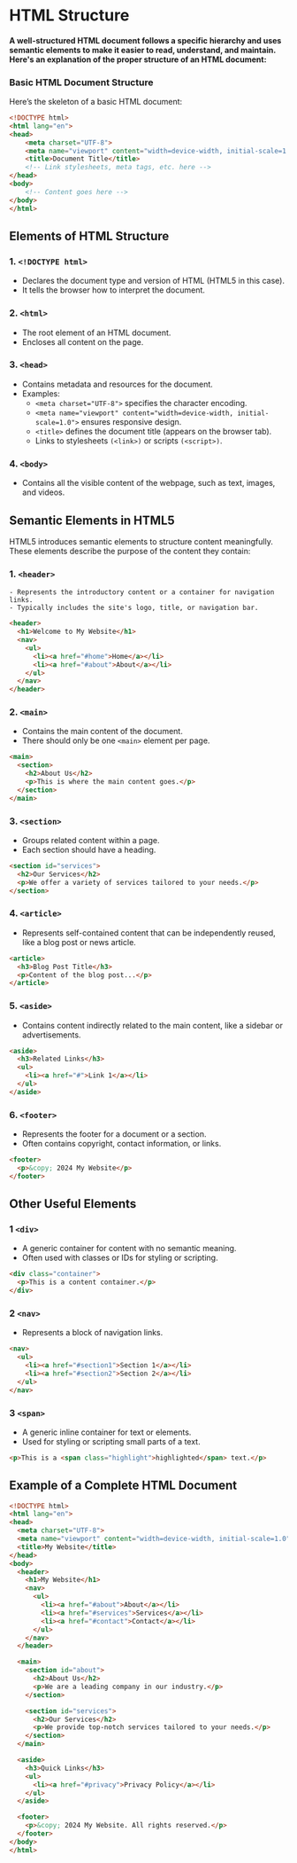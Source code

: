 # HTML Structure

#### A well-structured HTML document follows a specific hierarchy and uses semantic elements to make it easier to read, understand, and maintain. Here's an explanation of the proper structure of an HTML document:

### Basic HTML Document Structure

Here’s the skeleton of a basic HTML document:

```html
<!DOCTYPE html>
<html lang="en">
<head>
    <meta charset="UTF-8">
    <meta name="viewport" content="width=device-width, initial-scale=1.0">
    <title>Document Title</title>
    <!-- Link stylesheets, meta tags, etc. here -->
</head>
<body>
    <!-- Content goes here -->
</body>
</html>
```

## Elements of HTML Structure

### 1. `<!DOCTYPE html>`
- Declares the document type and version of HTML (HTML5 in this case).
- It tells the browser how to interpret the document.

### 2. `<html>`
- The root element of an HTML document.
- Encloses all content on the page.

### 3. `<head>`

- Contains metadata and resources for the document.
- Examples:
    - `<meta charset="UTF-8">` specifies the character encoding.
    - `<meta name="viewport" content="width=device-width, initial-scale=1.0">` ensures responsive design.
    - `<title>` defines the document title (appears on the browser tab).
    - Links to stylesheets `(<link>)` or scripts `(<script>)`.

### 4. `<body>`
- Contains all the visible content of the webpage, such as text, images, and videos.

## Semantic Elements in HTML5
HTML5 introduces semantic elements to structure content meaningfully. These elements describe the purpose of the content they contain:

### 1. `<header>`
    - Represents the introductory content or a container for navigation links.
    - Typically includes the site's logo, title, or navigation bar.

```html
<header>
  <h1>Welcome to My Website</h1>
  <nav>
    <ul>
      <li><a href="#home">Home</a></li>
      <li><a href="#about">About</a></li>
    </ul>
  </nav>
</header>
```

### 2. `<main>`
- Contains the main content of the document.
- There should only be one `<main>` element per page.

```html
<main>
  <section>
    <h2>About Us</h2>
    <p>This is where the main content goes.</p>
  </section>
</main>
```

### 3. `<section>`
- Groups related content within a page.
- Each section should have a heading.

```html
<section id="services">
  <h2>Our Services</h2>
  <p>We offer a variety of services tailored to your needs.</p>
</section>
```
### 4. `<article>`

- Represents self-contained content that can be independently reused, like a blog post or news article.

```html
<article>
  <h3>Blog Post Title</h3>
  <p>Content of the blog post...</p>
</article>
```
### 5. `<aside>`
- Contains content indirectly related to the main content, like a sidebar or advertisements.

```html
<aside>
  <h3>Related Links</h3>
  <ul>
    <li><a href="#">Link 1</a></li>
  </ul>
</aside>
```

### 6. `<footer>`
- Represents the footer for a document or a section.
- Often contains copyright, contact information, or links.

```html
<footer>
  <p>&copy; 2024 My Website</p>
</footer>
```

## Other Useful Elements

### 1 `<div>`
- A generic container for content with no semantic meaning.
- Often used with classes or IDs for styling or scripting.

```html
<div class="container">
  <p>This is a content container.</p>
</div>
```
### 2 `<nav>`
- Represents a block of navigation links.
```html
<nav>
  <ul>
    <li><a href="#section1">Section 1</a></li>
    <li><a href="#section2">Section 2</a></li>
  </ul>
</nav>
```
### 3 `<span>`
- A generic inline container for text or elements.
- Used for styling or scripting small parts of a text.

```html
<p>This is a <span class="highlight">highlighted</span> text.</p>
```

## Example of a Complete HTML Document

```html
<!DOCTYPE html>
<html lang="en">
<head>
  <meta charset="UTF-8">
  <meta name="viewport" content="width=device-width, initial-scale=1.0">
  <title>My Website</title>
</head>
<body>
  <header>
    <h1>My Website</h1>
    <nav>
      <ul>
        <li><a href="#about">About</a></li>
        <li><a href="#services">Services</a></li>
        <li><a href="#contact">Contact</a></li>
      </ul>
    </nav>
  </header>

  <main>
    <section id="about">
      <h2>About Us</h2>
      <p>We are a leading company in our industry.</p>
    </section>

    <section id="services">
      <h2>Our Services</h2>
      <p>We provide top-notch services tailored to your needs.</p>
    </section>
  </main>

  <aside>
    <h3>Quick Links</h3>
    <ul>
      <li><a href="#privacy">Privacy Policy</a></li>
    </ul>
  </aside>

  <footer>
    <p>&copy; 2024 My Website. All rights reserved.</p>
  </footer>
</body>
</html>
```
